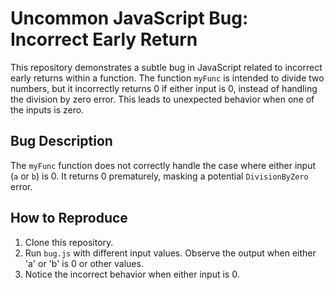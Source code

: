 # Uncommon JavaScript Bug: Incorrect Early Return

This repository demonstrates a subtle bug in JavaScript related to incorrect early returns within a function. The function `myFunc` is intended to divide two numbers, but it incorrectly returns 0 if either input is 0, instead of handling the division by zero error. This leads to unexpected behavior when one of the inputs is zero. 

## Bug Description
The `myFunc` function does not correctly handle the case where either input (`a` or `b`) is 0. It returns 0 prematurely, masking a potential `DivisionByZero` error. 

## How to Reproduce
1. Clone this repository.
2. Run `bug.js` with different input values. Observe the output when either 'a' or 'b' is 0 or other values.
3. Notice the incorrect behavior when either input is 0.